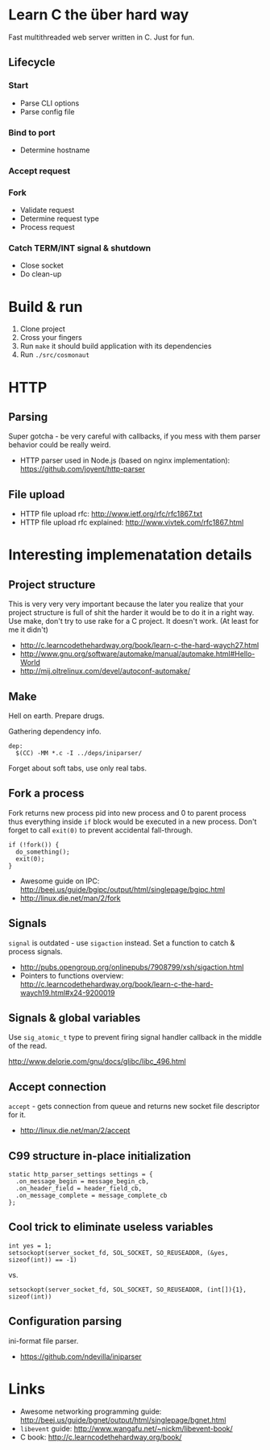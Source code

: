 # Learn C the über hard way

Fast multithreaded web server written in C. Just for fun.

## Lifecycle

### Start
* Parse CLI options
* Parse config file

### Bind to port
* Determine hostname

### Accept request
### Fork
* Validate request
* Determine request type
* Process request

### Catch TERM/INT signal & shutdown
* Close socket
* Do clean-up

# Build & run

1. Clone project
2. Cross your fingers
3. Run `make` it should build application with its dependencies
4. Run `./src/cosmonaut`

# HTTP

## Parsing

Super gotcha - be very careful with callbacks, if you mess with them parser behavior could be really weird.

* HTTP parser used in Node.js (based on nginx implementation): https://github.com/joyent/http-parser

## File upload
* HTTP file upload rfc: http://www.ietf.org/rfc/rfc1867.txt
* HTTP file upload rfc explained: http://www.vivtek.com/rfc1867.html

# Interesting implemenatation details

## Project structure

This is very very very important because the later you realize that your project structure is full of shit the harder it would be to do it in a right way. Use make, don't try to use rake for a C project. It doesn't work. (At least for me it didn't)

* http://c.learncodethehardway.org/book/learn-c-the-hard-waych27.html
* http://www.gnu.org/software/automake/manual/automake.html#Hello-World
* http://mij.oltrelinux.com/devel/autoconf-automake/

## Make

Hell on earth. Prepare drugs.

Gathering dependency info.

    dep:
      $(CC) -MM *.c -I ../deps/iniparser/

Forget about soft tabs, use only real tabs.

## Fork a process

Fork returns new process pid into new process and 0 to parent process thus everything inside `if` block would be executed in a new process. Don't forget to call `exit(0)` to prevent accidental fall-through.

    if (!fork()) {
      do_something();
      exit(0);
    }

* Awesome guide on IPC: http://beej.us/guide/bgipc/output/html/singlepage/bgipc.html
* http://linux.die.net/man/2/fork

## Signals

`signal` is outdated - use `sigaction` instead. Set a function to catch & process signals.

* http://pubs.opengroup.org/onlinepubs/7908799/xsh/sigaction.html
* Pointers to functions overview: http://c.learncodethehardway.org/book/learn-c-the-hard-waych19.html#x24-9200019

## Signals & global variables

Use `sig_atomic_t` type to prevent firing signal handler callback in the middle of the read.

http://www.delorie.com/gnu/docs/glibc/libc_496.html

## Accept connection

`accept` - gets connection from queue and returns new socket file descriptor for it.

* http://linux.die.net/man/2/accept

## C99 structure in-place initialization

    static http_parser_settings settings = {
      .on_message_begin = message_begin_cb,
      .on_header_field = header_field_cb,
      .on_message_complete = message_complete_cb
    };

## Cool trick to eliminate useless variables

    int yes = 1;
    setsockopt(server_socket_fd, SOL_SOCKET, SO_REUSEADDR, (&yes, sizeof(int)) == -1)

vs.

    setsockopt(server_socket_fd, SOL_SOCKET, SO_REUSEADDR, (int[]){1}, sizeof(int))

## Configuration parsing

ini-format file parser.

* https://github.com/ndevilla/iniparser

# Links

* Awesome networking programming guide: http://beej.us/guide/bgnet/output/html/singlepage/bgnet.html
* `libevent` guide: http://www.wangafu.net/~nickm/libevent-book/
* C book: http://c.learncodethehardway.org/book/